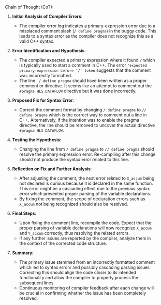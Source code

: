 Chain of Thought (CoT):

1. **Initial Analysis of Compiler Errors**:
   - The compiler error log indicates a primary-expression error due to a misplaced comment slash (`/ define pragma`) in the buggy code. This leads to a syntax error as the compiler does not recognize this as a valid C++ syntax.

2. **Error Identification and Hypothesis**:
   - The compiler expected a primary expression where it found `/` which is typically used to start a comment in C++. The error `'expected primary-expression before '/' token` suggests that the comment was incorrectly formatted.
   - The line ` / define pragma` should have been written as a proper comment or directive. It seems like an attempt to comment out the `#pragma HLS DATAFLOW` directive but it was done incorrectly.

3. **Proposed Fix for Syntax Error**:
   - Correct the comment format by changing `/ define pragma` to `// define pragma` which is the correct way to comment out a line in C++. Alternatively, if the intention was to enable the pragma directive, the line should be removed to uncover the actual directive `#pragma HLS DATAFLOW`.

4. **Testing the Hypothesis**:
   - Changing the line from `/ define pragma` to `// define pragma` should resolve the primary expression error. Re-compiling after this change should not produce the syntax error related to this line.

5. **Reflection on Fix and Further Analysis**:
   - After adjusting the comment, the next error related to `X_accum` being not declared is curious because it is declared in the same function. This error might be a cascading effect due to the previous syntax error which prevented proper parsing of the variable declarations.
   - By fixing the comment, the scope of declaration errors such as `X_accum` not being recognized should also be resolved.

6. **Final Steps**:
   - Upon fixing the comment line, recompile the code. Expect that the proper parsing of variable declarations will now recognize `X_accum` and `Y_accum` correctly, thus resolving the related errors.
   - If any further issues are reported by the compiler, analyze them in the context of the corrected code structure.

7. **Summary**:
   - The primary issue stemmed from an incorrectly formatted comment which led to syntax errors and possibly cascading parsing issues. Correcting this should align the code closer to its intended functionality and allow the compiler to properly process the subsequent lines.
   - Continuous monitoring of compiler feedback after each change will be crucial in confirming whether the issue has been completely resolved.